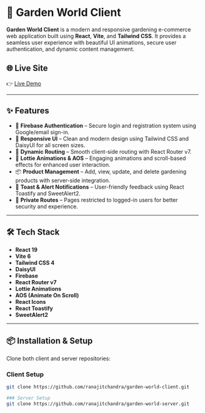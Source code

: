 # 🌿 Garden World Client

**Garden World Client** is a modern and responsive gardening e-commerce web application built using **React**, **Vite**, and **Tailwind CSS**. It provides a seamless user experience with beautiful UI animations, secure user authentication, and dynamic content management.

## 🌐 Live Site

👉 [Live Demo](https://garden-world-react.web.app/)

---

## ✨ Features

- 🔐 **Firebase Authentication** – Secure login and registration system using Google/email sign-in.
- 🎨 **Responsive UI** – Clean and modern design using Tailwind CSS and DaisyUI for all screen sizes.
- 🔄 **Dynamic Routing** – Smooth client-side routing with React Router v7.
- 🎥 **Lottie Animations & AOS** – Engaging animations and scroll-based effects for enhanced user interaction.
- 📦 **Product Management** – Add, view, update, and delete gardening products with server-side integration.
- 🔔 **Toast & Alert Notifications** – User-friendly feedback using React Toastify and SweetAlert2.
- 📁 **Private Routes** – Pages restricted to logged-in users for better security and experience.

---

## 🛠️ Tech Stack

- **React 19**
- **Vite 6**
- **Tailwind CSS 4**
- **DaisyUI**
- **Firebase**
- **React Router v7**
- **Lottie Animations**
- **AOS (Animate On Scroll)**
- **React Icons**
- **React Toastify**
- **SweetAlert2**

---

## 📦 Installation & Setup

Clone both client and server repositories:

### Client Setup
```bash
git clone https://github.com/ranajitchandra/garden-world-client.git

### Server Setup
git clone https://github.com/ranajitchandra/garden-world-server.git
